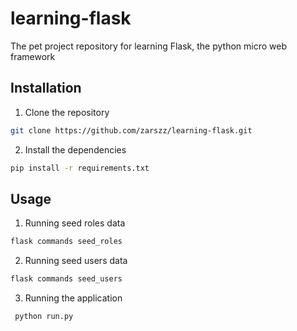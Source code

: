 # learning-flask
The pet project repository for learning Flask, the python micro web framework

## Installation
1. Clone the repository
```bash
git clone https://github.com/zarszz/learning-flask.git
```
2. Install the dependencies
```bash
pip install -r requirements.txt
```

## Usage
1. Running seed roles data
```bash
flask commands seed_roles
```

2. Running seed users data
```bash
flask commands seed_users
```

3. Running the application
```bash
 python run.py
```
